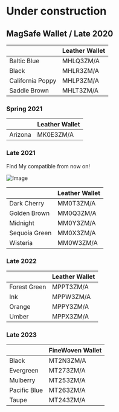 # Under construction

## MagSafe Wallet / Late 2020

|                  | Leather Wallet |
| ---------------- | -------------- |
| Baltic Blue      | MHLQ3ZM/A      |
| Black            | MHLR3ZM/A      |
| California Poppy | MHLP3ZM/A      |
| Saddle Brown     | MHLT3ZM/A      |

### Spring 2021

|         | Leather Wallet |
| ------- | -------------- |
| Arizona | MK0E3ZM/A      |

### Late 2021

Find My compatible from now on!

![Image](/assets/2021-wallet.jpeg)

|               | Leather Wallet |
| ------------- | -------------- |
| Dark Cherry   | MM0T3ZM/A      |
| Golden Brown  | MM0Q3ZM/A      |
| Midnight      | MM0Y3ZM/A      |
| Sequoia Green | MM0X3ZM/A      |
| Wisteria      | MM0W3ZM/A      |

### Late 2022

|              | Leather Wallet |
| ------------ | -------------- |
| Forest Green | MPPT3ZM/A      |
| Ink          | MPPW3ZM/A      |
| Orange       | MPPY3ZM/A      |
| Umber        | MPPX3ZM/A      |

### Late 2023

|              | FineWoven Wallet |
| ------------ | ---------------- |
| Black        | MT2N3ZM/A        |
| Evergreen    | MT273ZM/A        |
| Mulberry     | MT253ZM/A        |
| Pacific Blue | MT263ZM/A        |
| Taupe        | MT243ZM/A        |
